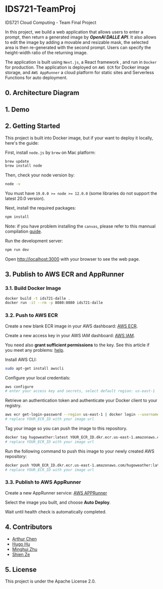 # IDS721-TeamProj

IDS721 Cloud Computing - Team Final Project

In this project, we build a web application that allows users to enter a prompt, then return a generated image by ***OpenAI DALLE API***. It also allows to edit the image by adding a movable and resizable mask, the selected area is then re-generated with the second prompt. Users can specify the height-width ratio of the returning image.

The application is built using ```Next.js```, a React framework , and run in ```Docker``` for production. The application is deployed on ```AWS ECR``` for Docker image storage, and ```AWS AppRunner``` a cloud platform for static sites and Serverless Functions for auto deployment. 

## 0. Architecture Diagram


## 1. Demo


## 2. Getting Started

This project is built into Docker image, but if your want to deploy it locally, here's the guide:

First, install ```node.js``` by ```brew``` on Mac platform:

```bash
brew update
brew install node
```

Then, check your node version by:

```bash
node -v
```

You must have ```19.0.0 >= node >= 12.0.0``` (some libraries do not support the latest 20.0 version). 

Next, install the required packages:

```bash
npm install
```

Note: if you have problem installing the ```canvas```, please refer to this mannual compilation [guide](https://github.com/Automattic/node-canvas#compiling).

Run the development server:

```bash
npm run dev
```

Open [http://localhost:3000](http://localhost:3000) with your browser to see the web page.



## 3. Publish to AWS ECR and AppRunner

### 3.1. Build Docker Image

```bash
docker build -t ids721-dalle . 
docker run -it --rm -p 8080:8080 ids721-dalle
```

### 3.2. Push to AWS ECR

Create a new blank ECR image in your AWS dashboard: [AWS ECR](https://us-east-1.console.aws.amazon.com/ecr).

Create a new access key in your AWS IAM dashboard: [AWS IAM](https://us-east-1.console.aws.amazon.com/iamv2).

You need also **grant sufficient permissions** to the key. See this article if you meet any problems: [help](https://www.freecodecamp.org/news/build-and-push-docker-images-to-aws-ecr/).

Install AWS CLI:
```bash
sudo apt-get install awscli
```

Configure your local credentials:
```bash
aws configure
# enter your access key and secrets, select default region: us-east-1
```

Retrieve an authentication token and authenticate your Docker client to your registry.
```bash
aws ecr get-login-password --region us-east-1 | docker login --username AWS --password-stdin YOUR_ECR_ID.dkr.ecr.us-east-1.amazonaws.com
# replace YOUR_ECR_ID with your image url
```

Tag your image so you can push the image to this repository.
```bash
docker tag hugoweather:latest YOUR_ECR_ID.dkr.ecr.us-east-1.amazonaws.com/hugoweather:latest
# replace YOUR_ECR_ID with your image url
```

Run the following command to push this image to your newly created AWS repository:
```bash
docker push YOUR_ECR_ID.dkr.ecr.us-east-1.amazonaws.com/hugoweather:latest
# replace YOUR_ECR_ID with your image url
```

### 3.3. Publish to AWS AppRunner

Create a new AppRunner service: [AWS APPRunner](https://us-east-1.console.aws.amazon.com/apprunner) 

Select the image you built, and choose **Auto Deploy**.

Wait until health check is automatically completed.

## 4. Contributors

- [Arthur Chen](https://github.com/ArthurChenCoding)
- [Hugo Hu](https://github.com/0HugoHu)
- [Minghui Zhu](https://github.com/zhuminghui17)
- [Shien Ze](https://github.com/casnz1601)


## 5. License
This project is under the Apache License 2.0.